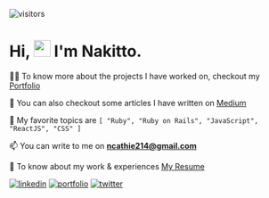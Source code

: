 ![visitors](https://visitor-badge.glitch.me/badge?page_id=Cathella.visitor-badge)

<h1>Hi, <img src="https://raw.githubusercontent.com/iampavangandhi/iampavangandhi/master/gifs/Hi.gif" width="30px"> I'm Nakitto.</h1>

👨‍💻 To know more about the projects I have worked on, checkout my [Portfolio](https://cathella.github.io/my-portfolio/)

📝 You can also checkout some articles I have written on [Medium](https://ncathie214.medium.com/)

💬 My favorite topics are ```[ "Ruby", "Ruby on Rails", "JavaScript", "ReactJS", "CSS" ] ```

📫 You can write to me on **ncathie214@gmail.com**

📄 To know about my work & experiences [My Resume](https://docs.google.com/document/d/1R2qtnwzqOFCNG9A47G2Ff0NN8yPPEFkXrFMqLw7i9AU/edit?usp=sharing)

[![linkedin](https://img.shields.io/badge/linkedin-0A66C2?style=for-the-badge&logo=linkedin&logoColor=white)](https://www.linkedin.com/in/nakitto-catherine2020/) [![portfolio](https://img.shields.io/badge/my_portfolio-ffc01d?style=for-the-badge&logo=ko-fi&logoColor=black)](https://cathella.github.io/my-portfolio/) [![twitter](https://img.shields.io/badge/twitter-1DA1F2?style=for-the-badge&logo=twitter&logoColor=white)](https://twitter.com/cathella9)
